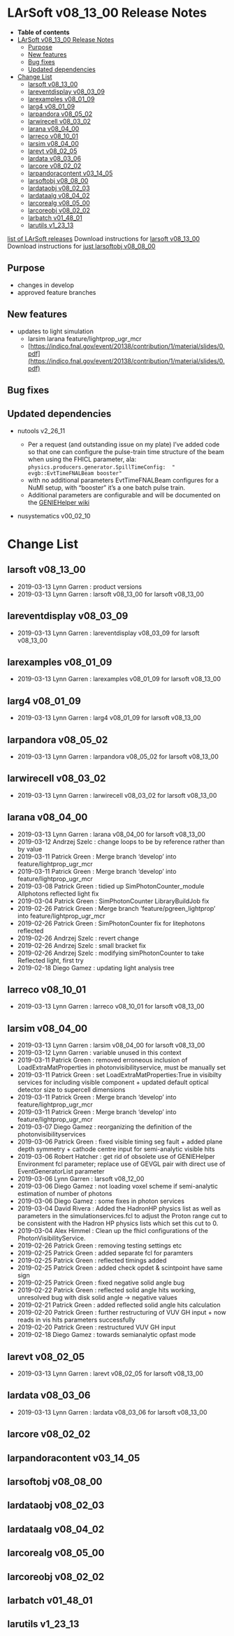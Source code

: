 LArSoft v08\_13\_00 Release Notes
======================================================================

-   **Table of contents**
-   [LArSoft v08\_13\_00 Release Notes](#LArSoft-v08_13_00-Release-Notes)
    -   [Purpose](#Purpose)
    -   [New features](#New-features)
    -   [Bug fixes](#Bug-fixes)
    -   [Updated dependencies](#Updated-dependencies)
-   [Change List](#Change-List)
    -   [larsoft v08\_13\_00](#larsoft-v08_13_00)
    -   [lareventdisplay v08\_03\_09](#lareventdisplay-v08_03_09)
    -   [larexamples v08\_01\_09](#larexamples-v08_01_09)
    -   [larg4 v08\_01\_09](#larg4-v08_01_09)
    -   [larpandora v08\_05\_02](#larpandora-v08_05_02)
    -   [larwirecell v08\_03\_02](#larwirecell-v08_03_02)
    -   [larana v08\_04\_00](#larana-v08_04_00)
    -   [larreco v08\_10\_01](#larreco-v08_10_01)
    -   [larsim v08\_04\_00](#larsim-v08_04_00)
    -   [larevt v08\_02\_05](#larevt-v08_02_05)
    -   [lardata v08\_03\_06](#lardata-v08_03_06)
    -   [larcore v08\_02\_02](#larcore-v08_02_02)
    -   [larpandoracontent v03\_14\_05](#larpandoracontent-v03_14_05)
    -   [larsoftobj v08\_08\_00](#larsoftobj-v08_08_00)
    -   [lardataobj v08\_02\_03](#lardataobj-v08_02_03)
    -   [lardataalg v08\_04\_02](#lardataalg-v08_04_02)
    -   [larcorealg v08\_05\_00](#larcorealg-v08_05_00)
    -   [larcoreobj v08\_02\_02](#larcoreobj-v08_02_02)
    -   [larbatch v01\_48\_01](#larbatch-v01_48_01)
    -   [larutils v1\_23\_13](#larutils-v1_23_13)

[list of LArSoft releases](LArSoft_release_list)
Download instructions for [larsoft v08\_13\_00](http://scisoft.fnal.gov/scisoft/bundles/larsoft/v08_13_00/larsoft-v08_13_00.html)
Download instructions for [just larsoftobj v08\_08\_00](http://scisoft.fnal.gov/scisoft/bundles/larsoftobj/v08_08_00/larsoftobj-v08_08_00.html)

Purpose
--------------------

-   changes in develop
-   approved feature branches

New features
------------------------------

-   updates to light simulation
    -   larsim larana feature/lightprop\_ugr\_mcr
    -   [https://indico.fnal.gov/event/20138/contribution/1/material/slides/0.pdf](https://indico.fnal.gov/event/20138/contribution/1/material/slides/0.pdf)

Bug fixes
------------------------

Updated dependencies
----------------------------------------------

-   nutools v2\_26\_11
    -   Per a request (and outstanding issue on my plate) I’ve added code so that one can configure the pulse-train time structure of the beam when using the FHICL parameter, ala: `physics.producers.generator.SpillTimeConfig:  " evgb::EvtTimeFNALBeam booster"`
    -   with no additional parameters EvtTimeFNALBeam configures for a NuMI setup, with “booster” it’s a one batch pulse train.
    -   Additional parameters are configurable and will be documented on the [GENIEHelper wiki](/redmine/projects/nutools/wiki/GENIEHelper)

-   nusystematics v00\_02\_10

Change List
============================

larsoft v08\_13\_00
------------------------------------------

-   2019-03-13 Lynn Garren : product versions
-   2019-03-13 Lynn Garren : larsoft v08\_13\_00 for larsoft v08\_13\_00

lareventdisplay v08\_03\_09
----------------------------------------------------------

-   2019-03-13 Lynn Garren : lareventdisplay v08\_03\_09 for larsoft v08\_13\_00

larexamples v08\_01\_09
--------------------------------------------------

-   2019-03-13 Lynn Garren : larexamples v08\_01\_09 for larsoft v08\_13\_00

larg4 v08\_01\_09
--------------------------------------

-   2019-03-13 Lynn Garren : larg4 v08\_01\_09 for larsoft v08\_13\_00

larpandora v08\_05\_02
------------------------------------------------

-   2019-03-13 Lynn Garren : larpandora v08\_05\_02 for larsoft v08\_13\_00

larwirecell v08\_03\_02
--------------------------------------------------

-   2019-03-13 Lynn Garren : larwirecell v08\_03\_02 for larsoft v08\_13\_00

larana v08\_04\_00
----------------------------------------

-   2019-03-13 Lynn Garren : larana v08\_04\_00 for larsoft v08\_13\_00
-   2019-03-12 Andrzej Szelc : change loops to be by reference rather than by value
-   2019-03-11 Patrick Green : Merge branch ‘develop’ into feature/lightprop\_ugr\_mcr
-   2019-03-11 Patrick Green : Merge branch ‘develop’ into feature/lightprop\_ugr\_mcr
-   2019-03-08 Patrick Green : tidied up SimPhotonCounter\_module Allphotons reflected light fix
-   2019-03-04 Patrick Green : SimPhotonCounter LibraryBuildJob fix
-   2019-02-26 Patrick Green : Merge branch ‘feature/pgreen\_lightprop’ into feature/lightprop\_ugr\_mcr
-   2019-02-26 Patrick Green : SimPhotonCounter fix for litephotons reflected
-   2019-02-26 Andrzej Szelc : revert change
-   2019-02-26 Andrzej Szelc : small bracket fix
-   2019-02-26 Andrzej Szelc : modifying simPhotonCounter to take Reflected light, first try
-   2019-02-18 Diego Gamez : updating light analysis tree

larreco v08\_10\_01
------------------------------------------

-   2019-03-13 Lynn Garren : larreco v08\_10\_01 for larsoft v08\_13\_00

larsim v08\_04\_00
----------------------------------------

-   2019-03-13 Lynn Garren : larsim v08\_04\_00 for larsoft v08\_13\_00
-   2019-03-12 Lynn Garren : variable unused in this context
-   2019-03-11 Patrick Green : removed erroneous inclusion of LoadExtraMatProperties in photonvisibilityservice, must be manually set
-   2019-03-11 Patrick Green : set LoadExtraMatProperties:True in visibilty services for including visible component + updated default optical detector size to supercell dimensions
-   2019-03-11 Patrick Green : Merge branch ‘develop’ into feature/lightprop\_ugr\_mcr
-   2019-03-11 Patrick Green : Merge branch ‘develop’ into feature/lightprop\_ugr\_mcr
-   2019-03-07 Diego Gamez : reorganizing the definition of the photonvisibilityservices
-   2019-03-06 Patrick Green : fixed visible timing seg fault + added plane depth symmetry + cathode centre input for semi-analytic visible hits
-   2019-03-06 Robert Hatcher : get rid of obsolete use of GENIEHelper Environment fcl parameter; replace use of GEVGL pair with direct use of EventGeneratorList parameter
-   2019-03-06 Lynn Garren : larsoft v08\_12\_00
-   2019-03-06 Diego Gamez : not loading voxel scheme if semi-analytic estimation of number of photons
-   2019-03-06 Diego Gamez : some fixes in photon services
-   2019-03-04 David Rivera : Added the HadronHP physics list as well as parameters in the simulationservices.fcl to adjust the Proton range cut to be consistent with the Hadron HP physics lists which set this cut to 0.
-   2019-03-04 Alex Himmel : Clean up the fhicl configurations of the PhotonVisibilityService.
-   2019-02-26 Patrick Green : removing testing settings etc
-   2019-02-25 Patrick Green : added separate fcl for paramters
-   2019-02-25 Patrick Green : reflected timings added
-   2019-02-25 Patrick Green : added check opdet & scintpoint have same sign
-   2019-02-25 Patrick Green : fixed negative solid angle bug
-   2019-02-22 Patrick Green : reflected solid angle hits working, unresolved bug with disk solid angle -\> negative values
-   2019-02-21 Patrick Green : added reflected solid angle hits calculation
-   2019-02-20 Patrick Green : further restructuring of VUV GH input + now reads in vis hits parameters successfully
-   2019-02-20 Patrick Green : restructured VUV GH input
-   2019-02-18 Diego Gamez : towards semianalytic opfast mode

larevt v08\_02\_05
----------------------------------------

-   2019-03-13 Lynn Garren : larevt v08\_02\_05 for larsoft v08\_13\_00

lardata v08\_03\_06
------------------------------------------

-   2019-03-13 Lynn Garren : lardata v08\_03\_06 for larsoft v08\_13\_00

larcore v08\_02\_02
------------------------------------------

larpandoracontent v03\_14\_05
--------------------------------------------------------------

larsoftobj v08\_08\_00
------------------------------------------------

lardataobj v08\_02\_03
------------------------------------------------

lardataalg v08\_04\_02
------------------------------------------------

larcorealg v08\_05\_00
------------------------------------------------

larcoreobj v08\_02\_02
------------------------------------------------

larbatch v01\_48\_01
--------------------------------------------

larutils v1\_23\_13
------------------------------------------
